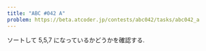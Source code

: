 ```yaml
---
title: "ABC #042 A"
problem: https://beta.atcoder.jp/contests/abc042/tasks/abc042_a
---
```

ソートして 5,5,7 になっているかどうかを確認する.
